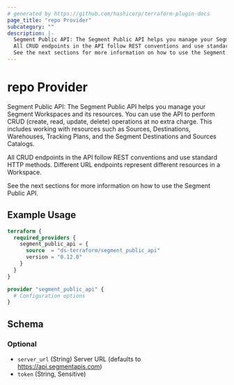 ```yaml
---
# generated by https://github.com/hashicorp/terraform-plugin-docs
page_title: "repo Provider"
subcategory: ""
description: |-
  Segment Public API: The Segment Public API helps you manage your Segment Workspaces and its resources. You can use the API to perform CRUD (create, read, update, delete) operations at no extra charge. This includes working with resources such as Sources, Destinations, Warehouses, Tracking Plans, and the Segment Destinations and Sources Catalogs.
  All CRUD endpoints in the API follow REST conventions and use standard HTTP methods. Different URL endpoints represent different resources in a Workspace.
  See the next sections for more information on how to use the Segment Public API.
---
```


# repo Provider

Segment Public API: The Segment Public API helps you manage your Segment Workspaces and its resources. You can use the API to perform CRUD (create, read, update, delete) operations at no extra charge. This includes working with resources such as Sources, Destinations, Warehouses, Tracking Plans, and the Segment Destinations and Sources Catalogs.

All CRUD endpoints in the API follow REST conventions and use standard HTTP methods. Different URL endpoints represent different resources in a Workspace.

See the next sections for more information on how to use the Segment Public API.

## Example Usage

```terraform
terraform {
  required_providers {
    segment_public_api = {
      source  = "ds-terraform/segment_public_api"
      version = "0.12.0"
    }
  }
}

provider "segment_public_api" {
  # Configuration options
}
```

<!-- schema generated by tfplugindocs -->
## Schema

### Optional

- `server_url` (String) Server URL (defaults to https://api.segmentapis.com)
- `token` (String, Sensitive)
